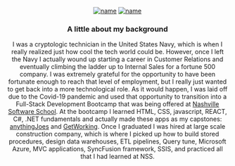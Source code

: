 <div align="center">

  [![name](https://img.icons8.com/stickers/100/000000/home.png)](README.md) [![name](https://img.icons8.com/stickers/100/000000/user-male-circle.png)](README.md) 
  <!-- [![name](https://img.icons8.com/stickers/100/000000/opened-folder.png)](README.md) -->

</div>
<body align="center">


<h3>A little about my background</h3>
<p>
  I was a cryptologic technician in the United States Navy, which is when I really realized just how cool the tech world
  could be. However, once I left the Navy
  I actually wound up starting a career in Customer Relations and eventually climbing the ladder up to Internal Sales
  for a fortune 500 company. I was
  extremely grateful for the opportunity to have been fortunate enough to reach that level of employment, but I really
  just wanted to get back into a more
  technological role. As it would happen, I was laid off due to the Covid-19 pandemic and used that opportunity to
  transition into a Full-Stack Development
  Bootcamp that was being offered at <a href="https://nashvillesoftwareschool.com/">Nashville Software School</a>. At
  the bootcamp I learned HTML, CSS,
  javascript, REACT, C#, .NET fundamentals and actually made these apps as my capstones: <a
    href="https://github.com/joetid09/anythingJoes">anythingJoes</a>
  and <a href="https://github.com/joetid09/GetWorking">GetWorking</a>. Once I graduated I was hired at large scale
  construction company, which is where I picked
  up how to build stored procedures, design data warehouses, ETL pipelines, Query tune, Microsoft Azure, MVC
  applications, SyncFusion framework, SSIS, and practiced
  all that I had learned at NSS.
</p>

</body>

<!-- <div align="center">
    <img src="testSnow.svg" width="400" height="400" alt="css-in-readme">
    <br />
    <a href="README2.md">no click meeeee</a>
</div> -->


